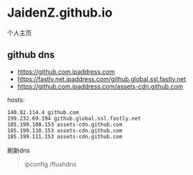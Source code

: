 # JaidenZ.github.io
个人主页

## github dns
- https://github.com.ipaddress.com
- https://fastly.net.ipaddress.com/github.global.ssl.fastly.net
- https://github.com.ipaddress.com/assets-cdn.github.com

hosts:
```
140.82.114.4 github.com
199.232.69.194 github.global.ssl.fastly.net
185.199.108.153 assets-cdn.github.com
185.199.110.153 assets-cdn.github.com
185.199.111.153 assets-cdn.github.com
```

刷新dns
>ipconfig /flushdns
